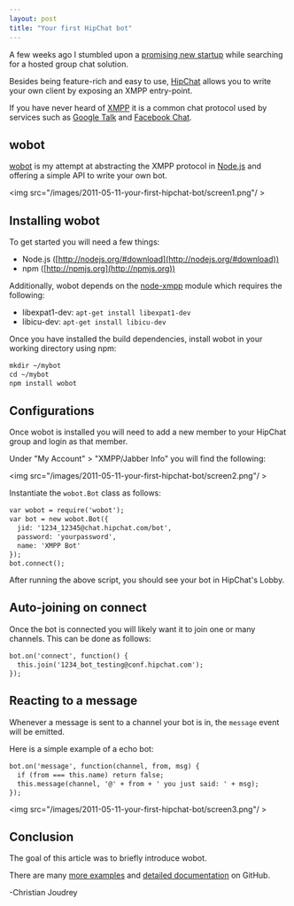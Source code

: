 ```yaml
---
layout: post
title: "Your first HipChat bot"
---
```


A few weeks ago I stumbled upon a [promising new startup](https://hipchat.com) while searching for a hosted group chat solution.

Besides being feature-rich and easy to use, [HipChat](https://hipchat.com) allows you to write your own client by exposing an XMPP entry-point.

If you have never heard of [XMPP](http://en.wikipedia.org/wiki/Extensible_Messaging_and_Presence_Protocol) it is a common chat protocol used by services such as [Google Talk](http://code.google.com/apis/talk/open_communications.html#which) and [Facebook Chat](http://developers.facebook.com/docs/chat/).

<!-- more -->

## wobot

[wobot](https://github.com/cjoudrey/wobot/blob/master/README.md) is my attempt at abstracting the XMPP protocol in [Node.js](http://nodejs.org) and offering a simple API to write your own bot.

<img src="/images/2011-05-11-your-first-hipchat-bot/screen1.png"/ >

## Installing wobot

To get started you will need a few things:

  - Node.js ([http://nodejs.org/#download](http://nodejs.org/#download))
  - npm ([http://npmjs.org](http://npmjs.org))

Additionally, wobot depends on the [node-xmpp](https://github.com/astro/node-xmpp) module which requires the following:

  - libexpat1-dev: `apt-get install libexpat1-dev`
  - libicu-dev: `apt-get install libicu-dev`

Once you have installed the build dependencies, install wobot in your working directory using npm:

    mkdir ~/mybot
    cd ~/mybot
    npm install wobot

## Configurations

Once wobot is installed you will need to add a new member to your HipChat group and login as that member.

Under "My Account" > "XMPP/Jabber Info" you will find the following:

<img src="/images/2011-05-11-your-first-hipchat-bot/screen2.png"/ >

Instantiate the `wobot.Bot` class as follows:

    var wobot = require('wobot');
    var bot = new wobot.Bot({
      jid: '1234_12345@chat.hipchat.com/bot',
      password: 'yourpassword',
      name: 'XMPP Bot'
    });
    bot.connect();

After running the above script, you should see your bot in HipChat's Lobby.

## Auto-joining on connect

Once the bot is connected you will likely want it to join one or many channels. This can be done as follows:

    bot.on('connect', function() {
      this.join('1234_bot_testing@conf.hipchat.com');
    });

## Reacting to a message

Whenever a message is sent to a channel your bot is in, the `message` event will be emitted.

Here is a simple example of a echo bot:

    bot.on('message', function(channel, from, msg) {
      if (from === this.name) return false;
      this.message(channel, '@' + from + ' you just said: ' + msg);
    });

<img src="/images/2011-05-11-your-first-hipchat-bot/screen3.png"/ >

## Conclusion

The goal of this article was to briefly introduce wobot.

There are many [more examples](https://github.com/cjoudrey/wobot/tree/master/examples) and [detailed documentation](https://github.com/cjoudrey/wobot/blob/master/README.md) on GitHub.

-Christian Joudrey
